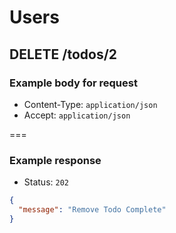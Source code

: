 # Users

## DELETE  /todos/2

### Example body for request

* Content-Type: `application/json`
* Accept: `application/json`

===

### Example response
* Status: `202`
```json
{
  "message": "Remove Todo Complete"
}
```